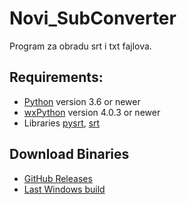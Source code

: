 # Novi_SubConverter

Program za obradu srt i txt fajlova.

## Requirements:
* [Python](http://www.python.org/) version 3.6 or newer 
* [wxPython](https://wxpython.org/) version 4.0.3 or newer
* Libraries [pysrt](https://github.com/byroot/pysrt/tree/master/pysrt), [srt](https://github.com/cdown/srt)

## Download Binaries

* [GitHub Releases](https://github.com/padovaSR/subtitle-converter/releases)
* [Last Windows build](https://github.com/padovaSR/subtitle-converter/releases/download/v0.5.6.2/Subtitle.Converter-0.5.6.2.zip)
